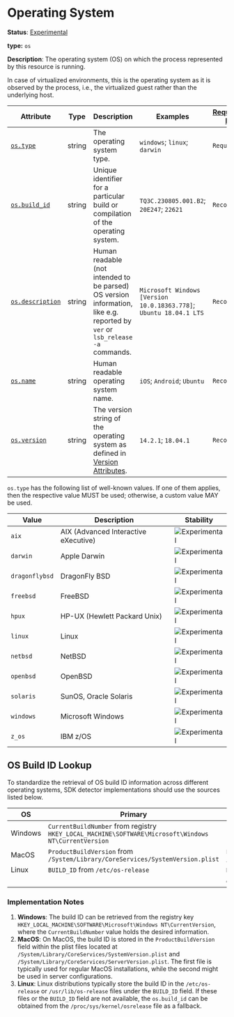 # Operating System

**Status**: [Experimental][DocumentStatus]

**type:** `os`

**Description**: The operating system (OS) on which the process represented by this resource is running.

In case of virtualized environments, this is the operating system as it is observed by the process, i.e., the virtualized guest rather than the underlying host.

<!-- semconv os -->
<!-- NOTE: THIS TEXT IS AUTOGENERATED. DO NOT EDIT BY HAND. -->
<!-- see templates/registry/markdown/snippet.md.j2 -->
<!-- prettier-ignore-start -->
<!-- markdownlint-capture -->
<!-- markdownlint-disable -->

| Attribute                                           | Type   | Description                                                                                                                  | Examples                                                           | [Requirement Level](https://opentelemetry.io/docs/specs/semconv/general/attribute-requirement-level/) | Stability                                                        |
| --------------------------------------------------- | ------ | ---------------------------------------------------------------------------------------------------------------------------- | ------------------------------------------------------------------ | ----------------------------------------------------------------------------------------------------- | ---------------------------------------------------------------- |
| [`os.type`](/docs/attributes-registry/os.md)        | string | The operating system type.                                                                                                   | `windows`; `linux`; `darwin`                                       | `Required`                                                                                            | ![Experimental](https://img.shields.io/badge/-experimental-blue) |
| [`os.build_id`](/docs/attributes-registry/os.md)    | string | Unique identifier for a particular build or compilation of the operating system.                                             | `TQ3C.230805.001.B2`; `20E247`; `22621`                            | `Recommended`                                                                                         | ![Experimental](https://img.shields.io/badge/-experimental-blue) |
| [`os.description`](/docs/attributes-registry/os.md) | string | Human readable (not intended to be parsed) OS version information, like e.g. reported by `ver` or `lsb_release -a` commands. | `Microsoft Windows [Version 10.0.18363.778]`; `Ubuntu 18.04.1 LTS` | `Recommended`                                                                                         | ![Experimental](https://img.shields.io/badge/-experimental-blue) |
| [`os.name`](/docs/attributes-registry/os.md)        | string | Human readable operating system name.                                                                                        | `iOS`; `Android`; `Ubuntu`                                         | `Recommended`                                                                                         | ![Experimental](https://img.shields.io/badge/-experimental-blue) |
| [`os.version`](/docs/attributes-registry/os.md)     | string | The version string of the operating system as defined in [Version Attributes](/docs/resource/README.md#version-attributes).  | `14.2.1`; `18.04.1`                                                | `Recommended`                                                                                         | ![Experimental](https://img.shields.io/badge/-experimental-blue) |

`os.type` has the following list of well-known values. If one of them applies, then the respective value MUST be used; otherwise, a custom value MAY be used.

| Value          | Description                          | Stability                                                        |
| -------------- | ------------------------------------ | ---------------------------------------------------------------- |
| `aix`          | AIX (Advanced Interactive eXecutive) | ![Experimental](https://img.shields.io/badge/-experimental-blue) |
| `darwin`       | Apple Darwin                         | ![Experimental](https://img.shields.io/badge/-experimental-blue) |
| `dragonflybsd` | DragonFly BSD                        | ![Experimental](https://img.shields.io/badge/-experimental-blue) |
| `freebsd`      | FreeBSD                              | ![Experimental](https://img.shields.io/badge/-experimental-blue) |
| `hpux`         | HP-UX (Hewlett Packard Unix)         | ![Experimental](https://img.shields.io/badge/-experimental-blue) |
| `linux`        | Linux                                | ![Experimental](https://img.shields.io/badge/-experimental-blue) |
| `netbsd`       | NetBSD                               | ![Experimental](https://img.shields.io/badge/-experimental-blue) |
| `openbsd`      | OpenBSD                              | ![Experimental](https://img.shields.io/badge/-experimental-blue) |
| `solaris`      | SunOS, Oracle Solaris                | ![Experimental](https://img.shields.io/badge/-experimental-blue) |
| `windows`      | Microsoft Windows                    | ![Experimental](https://img.shields.io/badge/-experimental-blue) |
| `z_os`         | IBM z/OS                             | ![Experimental](https://img.shields.io/badge/-experimental-blue) |

## OS Build ID Lookup

To standardize the retrieval of OS build ID information across different operating systems, SDK detector implementations should use the sources listed below.

| OS      | Primary                                                                                              | Fallback                                                                      |
| ------- | ---------------------------------------------------------------------------------------------------- | ----------------------------------------------------------------------------- |
| Windows | `CurrentBuildNumber` from registry `HKEY_LOCAL_MACHINE\SOFTWARE\Microsoft\Windows NT\CurrentVersion` | -                                                                             |
| MacOS   | `ProductBuildVersion` from `/System/Library/CoreServices/SystemVersion.plist`                        | `ProductBuildVersion` from `/System/Library/CoreServices/ServerVersion.plist` |
| Linux   | `BUILD_ID` from `/etc/os-release`                                                                    | `BUILD_ID` from `/usr/lib/os-release`                                         |
|         |                                                                                                      | contents of `/proc/sys/kernel/osrelease`                                      |

### Implementation Notes

1. **Windows**: The build ID can be retrieved from the registry key `HKEY_LOCAL_MACHINE\SOFTWARE\Microsoft\Windows NT\CurrentVersion`, where the `CurrentBuildNumber` value holds the desired information.
2. **MacOS**: On MacOS, the build ID is stored in the `ProductBuildVersion` field within the plist files located at `/System/Library/CoreServices/SystemVersion.plist` and `/System/Library/CoreServices/ServerVersion.plist`. The first file is typically used for regular MacOS installations, while the second might be used in server configurations.
3. **Linux**: Linux distributions typically store the build ID in the `/etc/os-release` or `/usr/lib/os-release` files under the `BUILD_ID` field. If these files or the `BUILD_ID` field are not available, the `os.build_id` can be obtained from the `/proc/sys/kernel/osrelease` file as a fallback.

<!-- markdownlint-restore -->
<!-- prettier-ignore-end -->
<!-- END AUTOGENERATED TEXT -->
<!-- endsemconv -->

[DocumentStatus]: https://opentelemetry.io/docs/specs/otel/document-status
